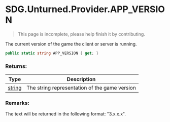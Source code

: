 # SDG.Unturned.Provider.APP_VERSION

> This page is incomplete, please help finish it by contributing.

The current version of the game the client or server is running.

```C#
public static string APP_VERSION { get; }
```

### Returns:

Type | Description
------------ | -------------
[string](https://docs.microsoft.com/en-us/dotnet/api/system.string?view=netframework-3.5) | The string representation of the game version

### Remarks:

The text will be returned in the following format: "3.x.x.x".